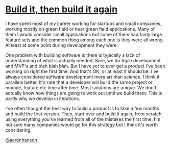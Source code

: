 [Build it, then build it again](/post/build_it)
====================

I have spent most of my career working for startups and small companies, working mostly on green field or near green field applications. Many of them I would consider small applications but some of them had fairly large feature sets and the common thing among each one is they were all wrong. At least at some point during development they were.

One problem with building software is there is typically a lack of understanding of what is actually needed. Sure, we do Agile development and MVP's and blah blah blah. But I have yet to ever get a product I've been working on right the first time. And that's OK, or at least it should be. I've always considered software development more art than science. I think it parallels better. It's rare that a developer will build the same project or module, feature etc time after time. Most solutions are unique. We don't actually know how things are going to work out until we build them. This is partly why we develop in iterations.

I've often thought the best way to build a product is to take a few months and build the first version. Then, start over and build it again, from scratch, using everything you've learned from all of the mistakes the first time. I'm not sure many companies would go for this strategy but I think it's worth considering.

[@aaronhanson](https://twitter.com/aaronhanson)
